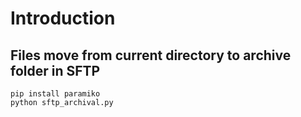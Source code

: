 # Introduction


## Files move from current directory to archive folder in SFTP 

```
pip install paramiko
python sftp_archival.py
```

